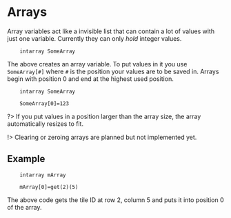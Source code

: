 # Arrays
Array variables act like a invisible list that can contain a lot of values with just one variable. Currently they can only *hold* integer values.

```mms
	intarray SomeArray
```

The above creates an array variable. To put values in it you use `SomeArray[#]` where `#` is the position your values are to be saved in. Arrays begin with position 0 and end at the highest used position.

```mms
	intarray SomeArray
	
	SomeArray[0]=123
```	

?> If you put values in a position larger than the array size, the array automatically resizes to fit.

!> Clearing or zeroing arrays are planned but not implemented yet.

## Example

```mms
	intarray mArray
	
	mArray[0]=get(2)(5)
```	
The above code gets the tile ID at row 2, column 5 and puts it into position 0 of the array.

